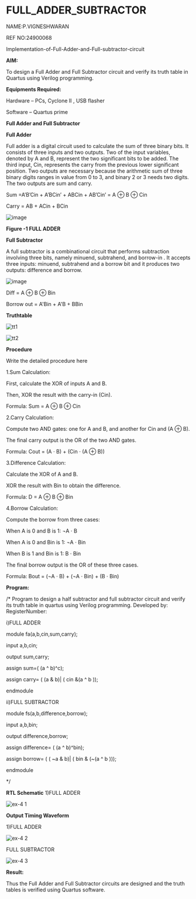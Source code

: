 # FULL_ADDER_SUBTRACTOR

NAME:P.VIGNESHWARAN

REF NO:24900068

Implementation-of-Full-Adder-and-Full-subtractor-circuit

**AIM:**

To design a Full Adder and Full Subtractor circuit and verify its truth table in Quartus using Verilog programming.

**Equipments Required:**

Hardware – PCs, Cyclone II , USB flasher

Software – Quartus prime

**Full Adder and Full Subtractor**

**Full Adder**

Full adder is a digital circuit used to calculate the sum of three binary bits. It consists of three inputs and two outputs. Two of the input variables, denoted by A and B, represent the two significant bits to be added. The third input, Cin, represents the carry from the previous lower significant position. Two outputs are necessary because the arithmetic sum of three binary digits ranges in value from 0 to 3, and binary 2 or 3 needs two digits. The two outputs are sum and carry.

Sum =A’B’Cin + A’BCin’ + ABCin + AB’Cin’ = A ⊕ B ⊕ Cin 

Carry = AB + ACin + BCin

![image](https://github.com/naavaneetha/FULL_ADDER_SUBTRACTOR/assets/154305477/0f30ba51-5ffb-4198-845f-18e054f675e7)

**Figure -1 FULL ADDER**

**Full Subtractor**

A full subtractor is a combinational circuit that performs subtraction involving three bits, namely minuend, subtrahend, and borrow-in . It accepts three inputs: minuend, subtrahend and a borrow bit and it produces two outputs: difference and borrow.

![image](https://github.com/naavaneetha/FULL_ADDER_SUBTRACTOR/assets/154305477/02b24f51-ab51-4304-9ad6-7b81ffc1ead5)

Diff = A ⊕ B ⊕ Bin 

Borrow out = A'Bin + A'B + BBin

**Truthtable**

![tt1](https://github.com/user-attachments/assets/fb8a8681-08fd-4b98-b06e-6c398b62a104)

![tt2](https://github.com/user-attachments/assets/e8516be1-35f7-49e6-a296-1a3b9bae0c30)





**Procedure**

Write the detailed procedure here

1.Sum Calculation:

First, calculate the XOR of inputs A and B.

Then, XOR the result with the carry-in (Cin).

Formula: Sum = A ⊕ B ⊕ Cin

2.Carry Calculation:

Compute two AND gates: one for A and B, and another for Cin and (A ⊕ B).

The final carry output is the OR of the two AND gates.

Formula: Cout = (A ⋅ B) + (Cin ⋅ (A ⊕ B))



3.Difference Calculation:

Calculate the XOR of A and B.

XOR the result with Bin to obtain the difference.

Formula: D = A ⊕ B ⊕ Bin

4.Borrow Calculation:

Compute the borrow from three cases:

When A is 0 and B is 1: ¬A ⋅ B

When A is 0 and Bin is 1: ¬A ⋅ Bin

When B is 1 and Bin is 1: B ⋅ Bin

The final borrow output is the OR of these three cases.

Formula: Bout = (¬A ⋅ B) + (¬A ⋅ Bin) + (B ⋅ Bin)


**Program:**

/* Program to design a half subtractor and full subtractor circuit and verify its truth table in quartus using Verilog programming. Developed by: RegisterNumber:

i)FULL ADDER

module fa(a,b,cin,sum,carry);

input a,b,cin;

output sum,carry;

assign sum=( (a ^ b)^c);

assign carry= ( (a & b)| ( cin &(a ^ b ));

endmodule

ii)FULL SUBTRACTOR

module fs(a,b,difference,borrow);

input a,b,bin;

output difference,borrow;

assign difference= ( (a ^ b)^bin);

assign borrow= ( ( ~a & b)| ( bin & (~(a ^ b )));

endmodule


*/

**RTL Schematic**
1)FULL ADDER



![ex-4 1](https://github.com/user-attachments/assets/e23cd13e-771c-4181-aa7a-ddedf5531390)




**Output Timing Waveform**

1)FULL ADDER

![ex-4 2](https://github.com/user-attachments/assets/8b05bc18-167a-42f8-863f-67ca4eb92a95)


FULL SUBTRACTOR

![ex-4 3](https://github.com/user-attachments/assets/3d296601-2b09-4e12-bc9c-9126fe997251)






**Result:**

Thus the Full Adder and Full Subtractor circuits are designed and the truth tables is verified using Quartus software.



